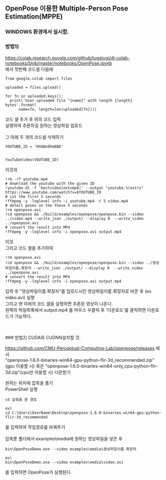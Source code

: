 ## OpenPose 이용한 Multiple-Person Pose Estimation(MPPE)
### WINDOWS 환경에서 실시함.


### 방법1)
https://colab.research.google.com/github/tugstugi/dl-colab-notebooks/blob/master/notebooks/OpenPose.ipynb <br>
에서 첫번째 코드셀 다음에
```
from google.colab import files

uploaded = files.upload()

for fn in uploaded.keys():
  print('User uploaded file "{name}" with length {length} bytes'.format(
      name=fn, length=len(uploaded[fn])))
```
코드 셀 추가 후 위의 코드 입력<br>
실행하여 추론하길 원하는 영상파일 업로드<br>
<br>
그 아래 두 개의 코드셀 삭제하기
```
YOUTUBE_ID = 'RXABo9hm8B8'


YouTubeVideo(YOUTUBE_ID)
```
이것과
```
!rm -rf youtube.mp4
# download the youtube with the given ID
!youtube-dl -f 'bestvideo[ext=mp4]' --output "youtube.%(ext)s" https://www.youtube.com/watch?v=$YOUTUBE_ID
# cut the first 5 seconds
!ffmpeg -y -loglevel info -i youtube.mp4 -t 5 video.mp4
# detect poses on the these 5 seconds
!rm openpose.avi
!cd openpose && ./build/examples/openpose/openpose.bin --video ../video.mp4 --write_json ./output/ --display 0  --write_video ../openpose.avi
# convert the result into MP4
!ffmpeg -y -loglevel info -i openpose.avi output.mp4
```
이것
<br>
그리고 코드 셀을 추가하여
```
!rm openpose.avi
!cd openpose && ./build/examples/openpose/openpose.bin --video ../영상파일이름.확장자 --write_json ./output/ --display 0  --write_video ../openpose.avi
# convert the result into MP4
!ffmpeg -y -loglevel info -i openpose.avi output.mp4
```
입력 후 "영상파일이름.확장자"를 업로드시킨 영상파일이름.확장자로 바꾼 후 (ex. video.avi) 실행<br>
그리고 맨 아래의 코드 셀을 실행하면 추론된 영상이 나온다.<br>
왼쪽의 파일목록에서 output.mp4 를 마우스 우클릭 후 '다운로드'를 클릭하면 다운로드가 가능하다.


<br>
<br>
### 방법2)
CUDA와 CUDNN설치할 것.

https://github.com/CMU-Perceptual-Computing-Lab/openpose/releases 에서 <br>
"openpose-1.6.0-binaries-win64-gpu-python-flir-3d_recommended.zip"(gpu 이용할 시) 혹은 
"openpose-1.6.0-binaries-win64-only_cpu-python-flir-3d.zip"(cpu만 이용할 시) 다운받기



원하는 위치에 압축을 풀기<br>
PowerShell 실행<br>
```
cd 압축을 푼 경로

ex)
cd C:\Users\UserName\Desktop\openpose-1.6.0-binaries-win64-gpu-python-flir-3d_recommended
```
를 입력하여 작업경로를 바꿔주기<br><br>
압축푼 폴더에서 examples\media에 원하는 영상파일을 넣은 후 

```
bin\OpenPoseDemo.exe --video examples\media\영상파일이름.확장자

ex)
bin\OpenPoseDemo.exe --video examples\media\video.avi
```
를 입력하면 OpenPose가 실행된다.
